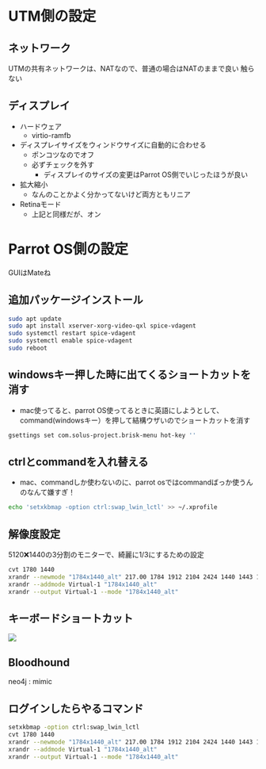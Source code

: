 
# UTM側の設定
## ネットワーク
UTMの共有ネットワークは、NATなので、普通の場合はNATのままで良い
触らない
## ディスプレイ
- ハードウェア
	- virtio-ramfb
- ディスプレイサイズをウィンドウサイズに自動的に合わせる
	- ポンコツなのでオフ
	- 必ずチェックを外す
		- ディスプレイのサイズの変更はParrot OS側でいじったほうが良い
- 拡大縮小
	- なんのことかよく分かってないけど両方ともリニア
- Retinaモード
	- 上記と同様だが、オン
# Parrot OS側の設定
GUIはMateね
## 追加パッケージインストール
```sh
sudo apt update
sudo apt install xserver-xorg-video-qxl spice-vdagent
sudo systemctl restart spice-vdagent
sudo systemctl enable spice-vdagent
sudo reboot
```


## windowsキー押した時に出てくるショートカットを消す
- mac使ってると、parrot OS使ってるときに英語にしようとして、command(windowsキー）を押して結構ウザいのでショートカットを消す
```sh
gsettings set com.solus-project.brisk-menu hot-key ''
```

## ctrlとcommandを入れ替える
- mac、commandしか使わないのに、parrot osではcommandばっか使うんのなんて嫌すぎ！
```sh
echo 'setxkbmap -option ctrl:swap_lwin_lctl' >> ~/.xprofile
```

## 解像度設定
5120❌1440の3分割のモニターで、綺麗に1/3にするための設定
```sh
cvt 1780 1440
xrandr --newmode "1784x1440_alt" 217.00 1784 1912 2104 2424 1440 1443 1453 1493 -hsync +vsync
xrandr --addmode Virtual-1 "1784x1440_alt"
xrandr --output Virtual-1 --mode "1784x1440_alt"
```


## キーボードショートカット
![](https://i.imgur.com/7XV4zeI.png)

## Bloodhound
neo4j : mimic


## ログインしたらやるコマンド
```sh
setxkbmap -option ctrl:swap_lwin_lctl
cvt 1780 1440
xrandr --newmode "1784x1440_alt" 217.00 1784 1912 2104 2424 1440 1443 1453 1493 -hsync +vsync
xrandr --addmode Virtual-1 "1784x1440_alt"
xrandr --output Virtual-1 --mode "1784x1440_alt"
```